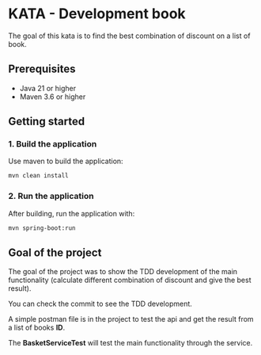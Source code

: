 # KATA - Development book
The goal of this kata is to find the best combination of discount on a list of book.

## Prerequisites
- Java 21 or higher
- Maven 3.6 or higher

## Getting started

### 1. Build the application

Use maven to build the application:
```bash
mvn clean install
```

### 2. Run the application
After building, run the application with:
```bash
mvn spring-boot:run
```

## Goal of the project
The goal of the project was to show the TDD development of the main functionality (calculate different combination of discount and give the best result).

You can check the commit to see the TDD development.

A simple postman file is in the project to test the api and get the result from a list of books **ID**.

The **BasketServiceTest** will test the main functionality through the service.